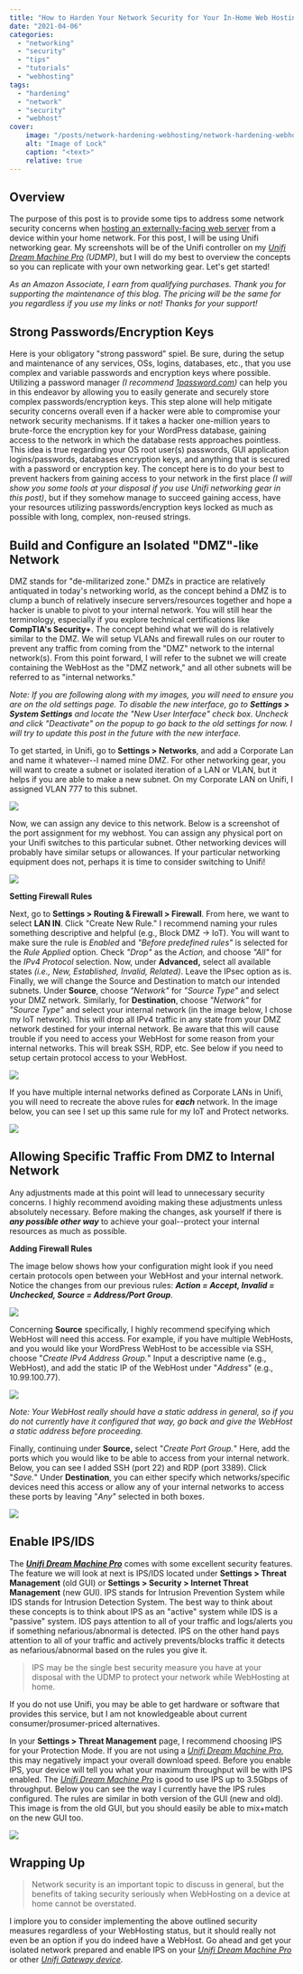 ```yaml
---
title: "How to Harden Your Network Security for Your In-Home Web Hosting"
date: "2021-04-06"
categories:
  - "networking"
  - "security"
  - "tips"
  - "tutorials"
  - "webhosting"
tags:
  - "hardening"
  - "network"
  - "security"
  - "webhost"
cover:
    image: "/posts/network-hardening-webhosting/network-hardening-webhosting.jpg"
    alt: "Image of Lock"
    caption: "<text>"
    relative: true
---
```


## Overview

The purpose of this post is to provide some tips to address some network security concerns when [hosting an externally-facing web server](https://whitematter.tech/2021/04/01/hosting-your-own-site-with-traefik-and-wordpress/) from a device within your home network. For this post, I will be using Unifi networking gear. My screenshots will be of the Unifi controller on my _[Unifi Dream Machine Pro](https://www.amazon.com/gp/product/B086967C9X/ref=as_li_tl?ie=UTF8&camp=1789&creative=9325&creativeASIN=B086967C9X&linkCode=as2&tag=whitematter-20&linkId=4fc0624a437d4bfe761f2ebb02ca61bd)_ _(UDMP)_, but I will do my best to overview the concepts so you can replicate with your own networking gear. Let's get started!

__As an Amazon Associate, I earn from qualifying purchases._ Thank you for _supporting the maintenance of this blog. The pricing will be the same for you regardless if you use my links or not! Thanks for your support!__

## Strong Passwords/Encryption Keys

Here is your obligatory "strong password" spiel. Be sure, during the setup and maintenance of any services, OSs, logins, databases, etc., that you use complex and variable passwords and encryption keys where possible. Utilizing a password manager _(I recommend [1password.com](http://1password.com))_ can help you in this endeavor by allowing you to easily generate and securely store complex passwords/encryption keys. This step alone will help mitigate security concerns overall even if a hacker were able to compromise your network security mechanisms. If it takes a hacker one-million years to brute-force the encryption key for your WordPress database, gaining access to the network in which the database rests approaches pointless. This idea is true regarding your OS root user(s) passwords, GUI application logins/passwords, databases encryption keys, and anything that is secured with a password or encryption key. The concept here is to do your best to prevent hackers from gaining access to your network in the first place _(I will show you some tools at your disposal if you use Unifi networking gear in this post)_, but if they somehow manage to succeed gaining access, have your resources utilizing passwords/encryption keys locked as much as possible with long, complex, non-reused strings.

## **Build and Configure an Isolated "DMZ"-like Network**

DMZ stands for "de-militarized zone." DMZs in practice are relatively antiquated in today's networking world, as the concept behind a DMZ is to clump a bunch of relatively insecure servers/resources together and hope a hacker is unable to pivot to your internal network. You will still hear the terminology, especially if you explore technical certifications like **CompTIA's Security+**. The concept behind what we will do is relatively similar to the DMZ. We will setup VLANs and firewall rules on our router to prevent any traffic from coming from the "DMZ" network to the internal network(s). From this point forward, I will refer to the subnet we will create containing the WebHost as the "DMZ network," and all other subnets will be referred to as "internal networks."

_Note: If you are following along with my images, you will need to ensure you are on the old settings page._ _To disable the new interface, go to **Settings > System Settings** and locate the "New User Interface" check box. Uncheck and click "Deactivate" on the popup to go back to the old settings for now. I will try to update this post in the future with the new interface._

To get started, in Unifi, go to **Settings > Networks**, and add a Corporate Lan and name it whatever--I named mine DMZ. For other networking gear, you will want to create a subnet or isolated iteration of a LAN or VLAN, but it helps if you are able to make a new subnet. On my Corporate LAN on Unifi, I assigned VLAN 777 to this subnet.

![](/posts/network-hardening-webhosting/images/Screen-Shot-2021-04-05-at-10.44.06-PM-1024x62.png)

Now, we can assign any device to this network. Below is a screenshot of the port assignment for my webhost. You can assign any physical port on your Unifi switches to this particular subnet. Other networking devices will probably have similar setups or allowances. If your particular networking equipment does not, perhaps it is time to consider switching to Unifi!

![](/posts/network-hardening-webhosting/images/Screen-Shot-2021-04-06-at-3.02.53-PM-673x1024.png)

**Setting Firewall Rules**

Next, go to **Settings > Routing & Firewall > Firewall**. From here, we want to select **LAN IN**. Click "Create New Rule." I recommend naming your rules something descriptive and helpful (e.g., Block DMZ -> IoT). You will want to make sure the rule is _Enabled_ and _"Before predefined rules"_ is selected for the _Rule Applied_ option. Check _"Drop"_ as the _Action,_ and choose _"All"_ for the _IPv4 Protocol_ selection. Now, under **Advanced,** select all available states _(i.e., New, Established, Invalid, Related)_. Leave the IPsec option as is. Finally, we will change the Source and Destination to match our intended subnets. Under **Source**, choose _"Network"_ for _"Source Type"_ and select your DMZ network. Similarly, for **Destination**, choose _"Network"_ for _"Source Type"_ and select your internal network (in the image below, I chose my IoT network). This will drop all IPv4 traffic in any state from your DMZ network destined for your internal network. Be aware that this will cause trouble if you need to access your WebHost for some reason from your internal networks. This will break SSH, RDP, etc. See below if you need to setup certain protocol access to your WebHost.

![](/posts/network-hardening-webhosting/images/Screen-Shot-2021-04-06-at-3.08.18-PM-897x1024.png)

If you have multiple internal networks defined as Corporate LANs in Unifi, you will need to recreate the above rules for **_each_** network. In the image below, you can see I set up this same rule for my IoT and Protect networks.

![](/posts/network-hardening-webhosting/images/Screen-Shot-2021-04-05-at-10.45.05-PM-1024x90.png)

## **Allowing Specific Traffic From DMZ to Internal Network**

Any adjustments made at this point will lead to unnecessary security concerns. I highly recommend avoiding making these adjustments unless absolutely necessary. Before making the changes, ask yourself if there is **_any possible other way_** to achieve your goal--protect your internal resources as much as possible.

**Adding Firewall Rules**

The image below shows how your configuration might look if you need certain protocols open between your WebHost and your internal network. Notice the changes from our previous rules: **_Action = Accept, Invalid = Unchecked, Source = Address/Port Group_**.

![](/posts/network-hardening-webhosting/images/Screen-Shot-2021-04-06-at-3.24.24-PM-824x1024.png)

Concerning **Source** specifically, I highly recommend specifying which WebHost will need this access. For example, if you have multiple WebHosts, and you would like your WordPress WebHost to be accessible via SSH, choose "_Create IPv4 Address Group._" Input a descriptive name (e.g., WebHost), and add the static IP of the WebHost under "_Address_" (e.g., 10.99.100.77).

![](/posts/network-hardening-webhosting/images/Screen-Shot-2021-04-06-at-3.30.40-PM-1024x828.png)

_Note: Your WebHost really should have a static address in general, so if you do not currently have it configured that way, go back and give the WebHost a static address before proceeding._

Finally, continuing under **Source,** select "_Create Port Group._" Here, add the ports which you would like to be able to access from your internal network. Below, you can see I added SSH (port 22) and RDP (port 3389). Click "_Save._" Under **Destination**, you can either specify which networks/specific devices need this access or allow any of your internal networks to access these ports by leaving "_Any"_ selected in both boxes.

![](/posts/network-hardening-webhosting/images/Screen-Shot-2021-04-06-at-3.32.05-PM-1024x1008.png)

## Enable IPS/IDS

The **_[Unifi Dream Machine Pro](https://www.amazon.com/gp/product/B086967C9X/ref=as_li_tl?ie=UTF8&camp=1789&creative=9325&creativeASIN=B086967C9X&linkCode=as2&tag=whitematter-20&linkId=4fc0624a437d4bfe761f2ebb02ca61bd)_** comes with some excellent security features. The feature we will look at next is IPS/IDS located under **Settings > Threat Management** (old GUI) or **Settings > Security > Internet Threat Management** (new GUI). IPS stands for Intrusion Prevention System while IDS stands for Intrusion Detection System. The best way to think about these concepts is to think about IPS as an "active" system while IDS is a "passive" system. IDS pays attention to all of your traffic and logs/alerts you if something nefarious/abnormal is detected. IPS on the other hand pays attention to all of your traffic and actively prevents/blocks traffic it detects as nefarious/abnormal based on the rules you give it.

> IPS may be the single best security measure you have at your disposal with the UDMP to protect your network while WebHosting at home.

If you do not use Unifi, you may be able to get hardware or software that provides this service, but I am not knowledgeable about current consumer/prosumer-priced alternatives.

In your **Settings > Threat Management** page, I recommend choosing IPS for your Protection Mode. If you are not using a _[Unifi Dream Machine Pro](https://www.amazon.com/gp/product/B086967C9X/ref=as_li_tl?ie=UTF8&camp=1789&creative=9325&creativeASIN=B086967C9X&linkCode=as2&tag=whitematter-20&linkId=4fc0624a437d4bfe761f2ebb02ca61bd)_, this may negatively impact your overall download speed. Before you enable IPS, your device will tell you what your maximum throughput will be with IPS enabled. The _[Unifi Dream Machine Pro](https://www.amazon.com/gp/product/B086967C9X/ref=as_li_tl?ie=UTF8&camp=1789&creative=9325&creativeASIN=B086967C9X&linkCode=as2&tag=whitematter-20&linkId=4fc0624a437d4bfe761f2ebb02ca61bd)_ is good to use IPS up to 3.5Gbps of throughput. Below you can see the way I currently have the IPS rules configured. The rules are similar in both version of the GUI (new and old). This image is from the old GUI, but you should easily be able to mix+match on the new GUI too.

![](/posts/network-hardening-webhosting/images/Screen-Shot-2021-04-06-at-3.50.42-PM-1024x988.png)

## Wrapping Up

> Network security is an important topic to discuss in general, but the benefits of taking security seriously when WebHosting on a device at home cannot be overstated.

I implore you to consider implementing the above outlined security measures regardless of your WebHosting status, but it should really not even be an option if you do indeed have a WebHost. Go ahead and get your isolated network prepared and enable IPS on your _[Unifi Dream Machine Pro](https://www.amazon.com/gp/product/B086967C9X/ref=as_li_tl?ie=UTF8&camp=1789&creative=9325&creativeASIN=B086967C9X&linkCode=as2&tag=whitematter-20&linkId=4fc0624a437d4bfe761f2ebb02ca61bd)_ or other _[Unifi Gateway device](https://www.amazon.com/gp/product/B019PBEI5W/ref=as_li_tl?ie=UTF8&camp=1789&creative=9325&creativeASIN=B019PBEI5W&linkCode=as2&tag=whitematter-20&linkId=6c6cfd4f08014ed587a37392b9bb957f)._
